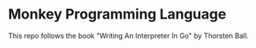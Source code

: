 # Monkey Programming Language

This repo follows the book "Writing An Interpreter In Go" by Thorsten Ball.


